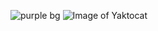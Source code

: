 ![purple bg](https://user-images.githubusercontent.com/94157158/142345371-00478daa-f236-45c4-929f-b6bca2275362.png)
![Image of Yaktocat](https://octodex.github.com/images/yaktocat.png)

